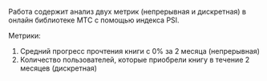 Работа содержит анализ двух метрик (непрерывная и дискретная) в онлайн библиотеке МТС с помощью индекса PSI.

Метрики:
1. Средний прогресс прочтения книги с 0% за 2 месяца (непрерывная)
2. Количество пользователей, которые приобрели книгу в течение 2 месяцев (дискретная)
